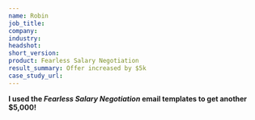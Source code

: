 ```yaml
---
name: Robin
job_title: 
company: 
industry: 
headshot: 
short_version: 
product: Fearless Salary Negotiation
result_summary: Offer increased by $5k
case_study_url: 
---
```


**I used the _Fearless Salary Negotiation_ email templates to get another $5,000!**